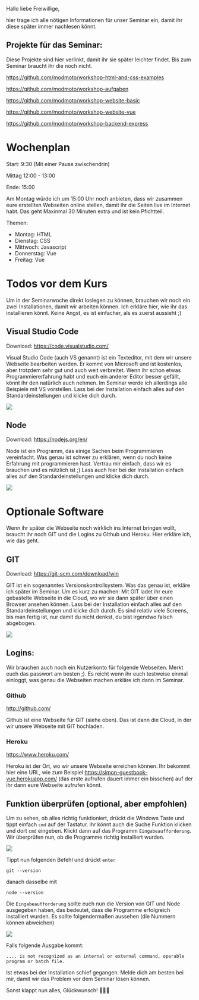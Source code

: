 Hallo liebe Freiwillige,

hier trage ich alle nötigen Informationen für unser Seminar ein, damit ihr diese später immer nachlesen könnt. 

## Projekte für das Seminar:
Diese Projekte sind hier verlinkt, damit ihr sie später leichter findet. Bis zum Seminar braucht ihr die noch nicht.

https://github.com/modmoto/workshop-html-and-css-examples

https://github.com/modmoto/workshop-aufgaben

https://github.com/modmoto/workshop-website-basic

https://github.com/modmoto/workshop-website-vue

https://github.com/modmoto/workshop-backend-express


# Wochenplan
Start: 9:30 (Mit einer Pause zwischendrin)

Mittag 12:00 - 13:00

Ende: 15:00

Am Montag würde ich um 15:00 Uhr noch anbieten, dass wir zusammen eure erstellten Webseiten online stellen, damit ihr die Seiten live im Internet habt. Das geht Maxinmal 30 Minuten extra und ist kein Pfichtteil.

Themen:
- Montag: HTML
- Dienstag: CSS
- Mittwoch: Javascript
- Donnerstag: Vue
- Freitag: Vue 


# Todos vor dem Kurs
Um in der Seminarwoche direkt loslegen zu können, brauchen wir noch ein zwei Installationen, damit wir arbeiten können. Ich erkläre hier, wie ihr das installieren könnt. Keine Angst, es ist einfacher, als es zuerst aussieht ;)

## Visual Studio Code
Download: https://code.visualstudio.com/

Visual Studio Code (auch VS genannt) ist ein Texteditor, mit dem wir unsere Webseite bearbeiten werden. Er kommt von Microsoft und ist kostenlos, aber trotzdem sehr gut und auch weit verbreitet. Wenn ihr schon etwas Programmiererfahrung habt und euch ein anderer Editor besser gefällt, könnt ihr den natürlich auch nehmen. Im Seminar werde ich allerdings alle Beispiele mit VS vorstellen. Lass bei der Installation einfach alles auf den Standardeinstellungen und klicke dich durch.

![](bilder/vscode.JPG)

## Node
Download: https://nodejs.org/en/

Node ist ein Programm, das einige Sachen beim Programmieren vereinfacht. Was genau ist schwer zu erklären, wenn du noch keine Erfahrung mit programmieren hast. Vertrau mir einfach, dass wir es brauchen und es nützlich ist ;) Lass auch hier bei der Installation einfach alles auf den Standardeinstellungen und klicke dich durch.

![](bilder/node.JPG)


# Optionale Software
Wenn ihr später die Webseite noch wirklich ins Internet bringen wollt, braucht ihr noch GIT und die Logins zu GIthub und Heroku. Hier erkläre ich, wie das geht.

## GIT 
Download: https://git-scm.com/download/win

GIT ist ein sogenanntes Versionskontrollsystem. Was das genau ist, erkläre ich später im Seminar. Um es kurz zu machen: Mit GIT ladet ihr eure gebastelte Webseite in die Cloud, wo wir sie dann später über einen Browser ansehen können. Lass bei der Installation einfach alles auf den Standardeinstellungen und klicke dich durch. Es sind relativ viele Screens, bis man fertig ist, nur damit du nicht denkst, du bist irgendwo falsch abgebogen. 

![](bilder/git.JPG)

## Logins:
Wir brauchen auch noch ein Nutzerkonto für folgende Webseiten. Merkt euch das passwort am besten ;). Es reicht wenn ihr euch testweise einmal einloggt, was genau die Webseiten machen erkläre ich dann im Seminar.

### Github
http://github.com/

Github ist eine Webseite für GIT (siehe oben). Das ist dann die Cloud, in der wir unsere Webseite mit GIT hochladen.


### Heroku
https://www.heroku.com/

Heroku ist der Ort, wo wir unsere Webseite erreichen können. Ihr bekommt hier eine URL, wie zum Beispiel https://simon-guestbook-vue.herokuapp.com/ (das erste aufrufen dauert immer ein bisschen) auf der ihr dann eure Webseite aufrufen könnt.

## Funktion überprüfen (optional, aber empfohlen)
Um zu sehen, ob alles richtig funktioniert, drückt die Windows Taste und tippt einfach `cmd` auf der Tastatur. Ihr könnt auch die Suche Funktion klicken und dort `cmd` eingeben. Klickt dann auf das Programm `Eingabeaufforderung`. Wir überprüfen nun, ob die Programme richtig installiert wurden.

![](bilder/cmd.JPG)

Tippt nun folgenden Befehl und drückt `enter`
```
git --version
```
danach dasselbe mit
```
node --version
```

Die `Eingabeaufforderung` sollte euch nun die Version von GIT und Node ausgegeben haben, das bedeutet, dass die Programme erfolgreich installiert wurden. Es sollte folgendermaßen aussehen (die Nummern können abweichen)

![](bilder/check.JPG)

Falls folgende Ausgabe kommt:
```
.... is not recognized as an internal or external command, operable program or batch file.
```
Ist etwas bei der Installation schief gegangen. Melde dich am besten bei mir, damit wir das Problem vor dem Seminar lösen können.

Sonst klappt nun alles, Glückwunsch! :clap::clap::clap:
